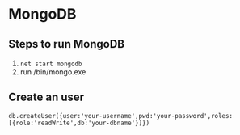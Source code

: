 # MongoDB

## Steps to run MongoDB

1. `net start mongodb`
2. run /bin/mongo.exe

## Create an user

```
db.createUser({user:'your-username',pwd:'your-password',roles: [{role:'readWrite',db:'your-dbname'}]})
```

